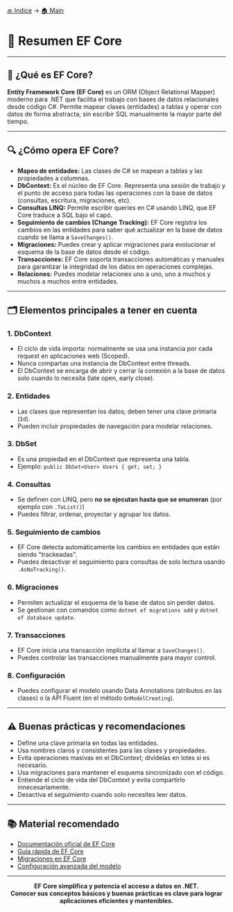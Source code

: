 [🔙 Indice](https://github.com/IngSoft-DA2/DA2-Tecnologia/tree/ef-core#indice) → [🏠 Main](https://github.com/IngSoft-DA2/DA2-Tecnologia/tree/main?tab=readme-ov-file#da2-tecnologia--dise%C3%B1o-de-aplicaciones-2)

# 🧠 Resumen EF Core

---

## 📝 ¿Qué es EF Core?

**Entity Framework Core (EF Core)** es un ORM (Object Relational Mapper) moderno para .NET que facilita el trabajo con bases de datos relacionales desde código C#. Permite mapear clases (entidades) a tablas y operar con datos de forma abstracta, sin escribir SQL manualmente la mayor parte del tiempo.

---

## 🔍 ¿Cómo opera EF Core?

- **Mapeo de entidades:** Las clases de C# se mapean a tablas y las propiedades a columnas.
- **DbContext:** Es el núcleo de EF Core. Representa una sesión de trabajo y el punto de acceso para todas las operaciones con la base de datos (consultas, escritura, migraciones, etc).
- **Consultas LINQ:** Permite escribir queries en C# usando LINQ, que EF Core traduce a SQL bajo el capó.
- **Seguimiento de cambios (Change Tracking):** EF Core registra los cambios en las entidades para saber qué actualizar en la base de datos cuando se llama a `SaveChanges()`.
- **Migraciones:** Puedes crear y aplicar migraciones para evolucionar el esquema de la base de datos desde el código.
- **Transacciones:** EF Core soporta transacciones automáticas y manuales para garantizar la integridad de los datos en operaciones complejas.
- **Relaciones:** Puedes modelar relaciones uno a uno, uno a muchos y muchos a muchos entre entidades.

---

## 🗂️ Elementos principales a tener en cuenta

### 1. **DbContext**
- El ciclo de vida importa: normalmente se usa una instancia por cada request en aplicaciones web (Scoped).
- Nunca compartas una instancia de DbContext entre threads.
- El DbContext se encarga de abrir y cerrar la conexión a la base de datos solo cuando lo necesita (late open, early close).

### 2. **Entidades**
- Las clases que representan los datos; deben tener una clave primaria (`Id`).
- Pueden incluir propiedades de navegación para modelar relaciones.

### 3. **DbSet**
- Es una propiedad en el DbContext que representa una tabla.
- Ejemplo: `public DbSet<User> Users { get; set; }`

### 4. **Consultas**
- Se definen con LINQ, pero **no se ejecutan hasta que se enumeran** (por ejemplo con `.ToList()`)
- Puedes filtrar, ordenar, proyectar y agrupar los datos.

### 5. **Seguimiento de cambios**
- EF Core detecta automáticamente los cambios en entidades que están siendo "trackeadas".
- Puedes desactivar el seguimiento para consultas de solo lectura usando `.AsNoTracking()`.

### 6. **Migraciones**
- Permiten actualizar el esquema de la base de datos sin perder datos.
- Se gestionan con comandos como `dotnet ef migrations add` y `dotnet ef database update`.

### 7. **Transacciones**
- EF Core inicia una transacción implícita al llamar a `SaveChanges()`.
- Puedes controlar las transacciones manualmente para mayor control.

### 8. **Configuración**
- Puedes configurar el modelo usando Data Annotations (atributos en las clases) o la API Fluent (en el método `OnModelCreating`).

---

## ⚠️ Buenas prácticas y recomendaciones

- Define una clave primaria en todas las entidades.
- Usa nombres claros y consistentes para las clases y propiedades.
- Evita operaciones masivas en el DbContext; divídelas en lotes si es necesario.
- Usa migraciones para mantener el esquema sincronizado con el código.
- Entiende el ciclo de vida del DbContext y evita compartirlo innecesariamente.
- Desactiva el seguimiento cuando solo necesites leer datos.

---

## 📚 Material recomendado

- [Documentación oficial de EF Core](https://learn.microsoft.com/en-us/ef/core/)
- [Guía rápida de EF Core](https://learn.microsoft.com/en-us/ef/core/get-started/overview/first-app)
- [Migraciones en EF Core](https://learn.microsoft.com/en-us/ef/core/managing-schemas/migrations/)
- [Configuración avanzada del modelo](https://learn.microsoft.com/en-us/ef/core/modeling/)

---

<p align="center">
  <b>EF Core simplifica y potencia el acceso a datos en .NET.<br>
  Conocer sus conceptos básicos y buenas prácticas es clave para lograr aplicaciones eficientes y mantenibles.</b>
</p>
